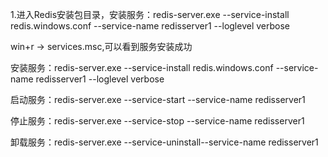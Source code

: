 
1.进入Redis安装包目录，安装服务：redis-server.exe --service-install redis.windows.conf --service-name redisserver1 --loglevel verbose

win+r -> services.msc,可以看到服务安装成功

安装服务：redis-server.exe --service-install redis.windows.conf --service-name redisserver1 --loglevel verbose

启动服务：redis-server.exe  --service-start --service-name redisserver1

停止服务：redis-server.exe  --service-stop --service-name redisserver1

卸载服务：redis-server.exe  --service-uninstall--service-name redisserver1